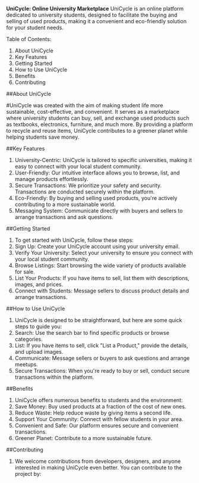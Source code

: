 **UniCycle: Online University Marketplace**
UniCycle is an online platform dedicated to university students, designed to facilitate the buying and selling of used products, making it a convenient and eco-friendly solution for your student needs.

Table of Contents:
1. About UniCycle
2. Key Features
3. Getting Started
4. How to Use UniCycle
5. Benefits
6. Contributing

   
##About UniCycle

#UniCycle was created with the aim of making student life more sustainable, cost-effective, and convenient. It serves as a marketplace where university students can buy, sell, and exchange used products such as textbooks, electronics, furniture, and much more. By providing a platform to recycle and reuse items, UniCycle contributes to a greener planet while helping students save money.

##Key Features
1. University-Centric: UniCycle is tailored to specific universities, making it easy to connect with your local student community.
2. User-Friendly: Our intuitive interface allows you to browse, list, and manage products effortlessly.
3. Secure Transactions: We prioritize your safety and security. Transactions are conducted securely within the platform.
4. Eco-Friendly: By buying and selling used products, you're actively contributing to a more sustainable world.
5. Messaging System: Communicate directly with buyers and sellers to arrange transactions and ask questions.

##Getting Started
1. To get started with UniCycle, follow these steps:
2. Sign Up: Create your UniCycle account using your university email.
3. Verify Your University: Select your university to ensure you connect with your local student community.
4. Browse Listings: Start browsing the wide variety of products available for sale.
5. List Your Products: If you have items to sell, list them with descriptions, images, and prices.
6. Connect with Students: Message sellers to discuss product details and arrange transactions.

##How to Use UniCycle
1. UniCycle is designed to be straightforward, but here are some quick steps to guide you:
2. Search: Use the search bar to find specific products or browse categories.
3. List: If you have items to sell, click "List a Product," provide the details, and upload images.
4. Communicate: Message sellers or buyers to ask questions and arrange meetups.
5. Secure Transactions: When you're ready to buy or sell, conduct secure transactions within the platform.

##Benefits
1. UniCycle offers numerous benefits to students and the environment:
2. Save Money: Buy used products at a fraction of the cost of new ones.
3. Reduce Waste: Help reduce waste by giving items a second life.
4. Support Your Community: Connect with fellow students in your area.
5. Convenient and Safe: Our platform ensures secure and convenient transactions.
6. Greener Planet: Contribute to a more sustainable future.

##Contributing
1. We welcome contributions from developers, designers, and anyone interested in making UniCycle even better. You can contribute to the project by:

